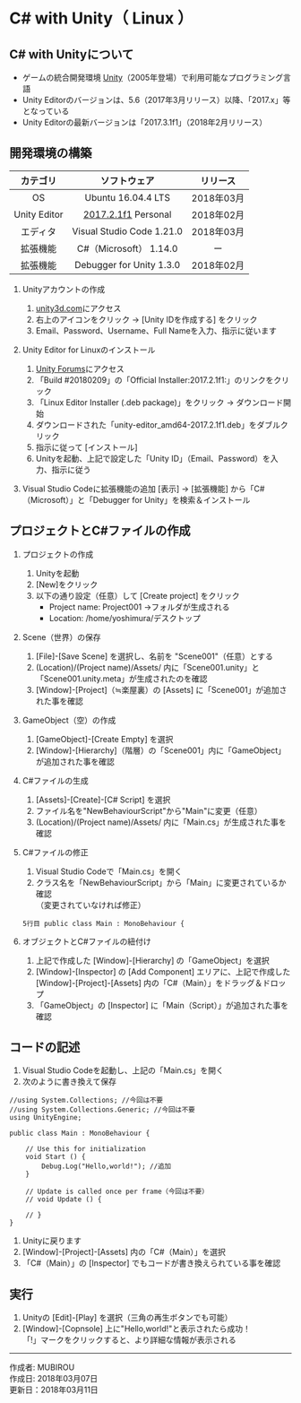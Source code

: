 # C# with Unity（ Linux ）

## C# with Unityについて

* ゲームの統合開発環境 [Unity](https://unity3d.com/jp/)（2005年登場）で利用可能なプログラミング言語
* Unity Editorのバージョンは、5.6（2017年3月リリース）以降、「2017.x」等となっている
* Unity Editorの最新バージョンは「2017.3.1f1」（2018年2月リリース）


## 開発環境の構築

|カテゴリ|ソフトウェア|リリース|
|:--:|:--:|:--:|
|OS|Ubuntu 16.04.4 LTS|2018年03月|
|Unity Editor| [2017.2.1f1](https://forum.unity.com/threads/unity-on-linux-release-notes-and-known-issues.350256/page-2) Personal|2018年02月|
|エディタ|Visual Studio Code 1.21.0|2018年03月|
|拡張機能|C#（Microsoft） 1.14.0|ー|
|拡張機能|Debugger for Unity 1.3.0|2018年02月|

1. Unityアカウントの作成
    1. [unity3d.com](https://unity3d.com/jp)にアクセス
    1. 右上のアイコンをクリック → [Unity IDを作成する] をクリック
    1. Email、Password、Username、Full Nameを入力、指示に従います

1. Unity Editor for Linuxのインストール
    1. [Unity Forums](https://forum.unity.com/threads/unity-on-linux-release-notes-and-known-issues.350256/page-2)にアクセス
    1. 「Build #20180209」の「Official Installer:2017.2.1f1:」のリンクをクリック
    1. 「Linux Editor Installer (.deb package)」をクリック → ダウンロード開始
    1. ダウンロードされた「unity-editor_amd64-2017.2.1f1.deb」をダブルクリック
    1. 指示に従って [インストール]
    1. Unityを起動、上記で設定した「Unity ID」（Email、Password）を入力、指示に従う

1. Visual Studio Codeに拡張機能の追加
    [表示] → [拡張機能] から「C#（Microsoft）」と「Debugger for Unity」を検索＆インストール


## プロジェクトとC#ファイルの作成

1. プロジェクトの作成
    1. Unityを起動
    1. [New]をクリック
    1. 以下の通り設定（任意）して [Create project] をクリック
        * Project name: Project001 →フォルダが生成される
        * Location: /home/yoshimura/デスクトップ

1. Scene（世界）の保存  
    1. [File]-[Save Scene] を選択し、名前を "Scene001"（任意）とする
    1. (Location)/(Project name)/Assets/ 内に「Scene001.unity」と「Scene001.unity.meta」が生成されたのを確認
    1. [Window]-[Project]（≒楽屋裏）の [Assets] に「Scene001」が追加された事を確認

1. GameObject（空）の作成  
    1. [GameObject]-[Create Empty] を選択
    1. [Window]-[Hierarchy]（階層）の「Scene001」内に「GameObject」が追加された事を確認

1. C#ファイルの生成
    1. [Assets]-[Create]-[C# Script] を選択
    1. ファイル名を"NewBehaviourScript"から"Main"に変更（任意）
    1. (Location)/(Project name)/Assets/ 内に「Main.cs」が生成された事を確認

1. C#ファイルの修正
    1. Visual Studio Codeで「Main.cs」を開く
    1. クラス名を「NewBehaviourScript」から「Main」に変更されているか確認  
    （変更されていなければ修正）
    ```
    5行目 public class Main : MonoBehaviour {
    ```

1. オブジェクトとC#ファイルの紐付け
    1. 上記で作成した [Window]-[Hierarchy] の「GameObject」を選択
    1. [Window]-[Inspector] の [Add Component] エリアに、上記で作成した [Window]-[Project]-[Assets] 内の「C#（Main）」をドラッグ＆ドロップ
    1. 「GameObject」の [Inspector] に「Main（Script）」が追加された事を確認


## コードの記述

1. Visual Studio Codeを起動し、上記の「Main.cs」を開く
1. 次のように書き換えて保存
```
//using System.Collections; //今回は不要
//using System.Collections.Generic; //今回は不要
using UnityEngine;

public class Main : MonoBehaviour {

	// Use this for initialization
	void Start () {
		Debug.Log("Hello,world!"); //追加
	}
	
	// Update is called once per frame（今回は不要）
	// void Update () {
		
	// }
}
```
1. Unityに戻ります
1. [Window]-[Project]-[Assets] 内の「C#（Main）」を選択
1. 「C#（Main）」の [Inspector] でもコードが書き換えられている事を確認


## 実行

1. Unityの [Edit]-[Play] を選択（三角の再生ボタンでも可能）
1. [Window]-[Copnsole] 上に"Hello,world!"と表示されたら成功！  
「!」マークをクリックすると、より詳細な情報が表示される

***
作成者: MUBIROU  
作成日: 2018年03月07日  
更新日：2018年03月11日